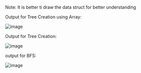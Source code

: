 Note: It is better ti draw the data struct for better understanding 

Output for Tree Creation using Array:


![image](https://github.com/user-attachments/assets/dbf65ded-4cd4-4e26-9f8f-48225ca1027b)



Output for Tree Creation:



![image](https://github.com/user-attachments/assets/2eff471b-6c01-472b-9705-d8cd7b78e518)



output for BFS:







![image](https://github.com/user-attachments/assets/ce72581e-a792-4ec1-8123-f200c819ecdc)
